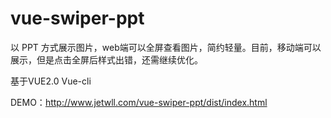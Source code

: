 # vue-swiper-ppt
以 PPT 方式展示图片，web端可以全屏查看图片，简约轻量。目前，移动端可以展示，但是点击全屏后样式出错，还需继续优化。

基于VUE2.0 Vue-cli

DEMO：http://www.jetwll.com/vue-swiper-ppt/dist/index.html
